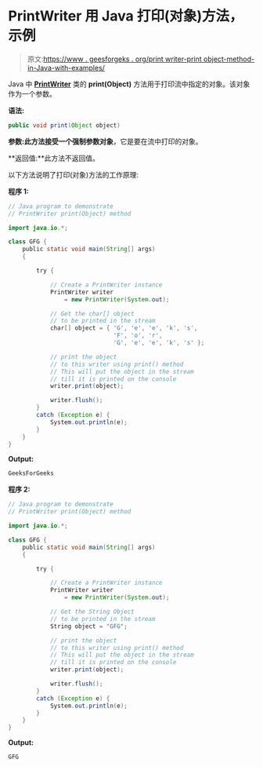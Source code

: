 # PrintWriter 用 Java 打印(对象)方法，示例

> 原文:[https://www . geesforgeks . org/print writer-print object-method-in-Java-with-examples/](https://www.geeksforgeeks.org/printwriter-printobject-method-in-java-with-examples/)

Java 中 **[PrintWriter](https://www.geeksforgeeks.org/java-io-printwriter-class-java-set-1/)** 类的 **print(Object)** 方法用于打印流中指定的对象。该对象作为一个参数。

**语法:**

```java
public void print(Object object)
```

**参数:**此方法接受一个强制参数**对象**，它是要在流中打印的对象。

**返回值:**此方法不返回值。

以下方法说明了打印(对象)方法的工作原理:

**程序 1:**

```java
// Java program to demonstrate
// PrintWriter print(Object) method

import java.io.*;

class GFG {
    public static void main(String[] args)
    {

        try {

            // Create a PrintWriter instance
            PrintWriter writer
                = new PrintWriter(System.out);

            // Get the char[] object
            // to be printed in the stream
            char[] object = { 'G', 'e', 'e', 'k', 's',
                              'F', 'o', 'r',
                              'G', 'e', 'e', 'k', 's' };

            // print the object
            // to this writer using print() method
            // This will put the object in the stream
            // till it is printed on the console
            writer.print(object);

            writer.flush();
        }
        catch (Exception e) {
            System.out.println(e);
        }
    }
}
```

**Output:**

```java
GeeksForGeeks

```

**程序 2:**

```java
// Java program to demonstrate
// PrintWriter print(Object) method

import java.io.*;

class GFG {
    public static void main(String[] args)
    {

        try {

            // Create a PrintWriter instance
            PrintWriter writer
                = new PrintWriter(System.out);

            // Get the String Object
            // to be printed in the stream
            String object = "GFG";

            // print the object
            // to this writer using print() method
            // This will put the object in the stream
            // till it is printed on the console
            writer.print(object);

            writer.flush();
        }
        catch (Exception e) {
            System.out.println(e);
        }
    }
}
```

**Output:**

```java
GFG

```